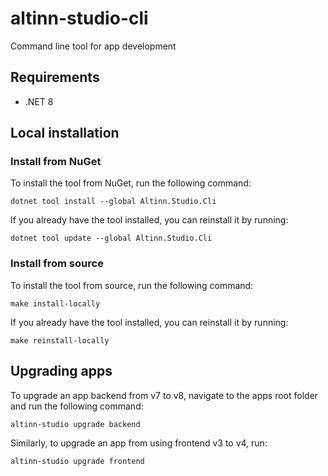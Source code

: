 # altinn-studio-cli

Command line tool for app development

## Requirements

- .NET 8

## Local installation

### Install from NuGet
To install the tool from NuGet, run the following command:

```
dotnet tool install --global Altinn.Studio.Cli
```

If you already have the tool installed, you can reinstall it by running:

```
dotnet tool update --global Altinn.Studio.Cli
```

### Install from source
To install the tool from source, run the following command:

```
make install-locally
```

If you already have the tool installed, you can reinstall it by running:

```
make reinstall-locally
```

## Upgrading apps

To upgrade an app backend from v7 to v8, navigate to the apps root folder and run the following command:

```
altinn-studio upgrade backend
```

Similarly, to upgrade an app from using frontend v3 to v4, run:

```
altinn-studio upgrade frontend
```
